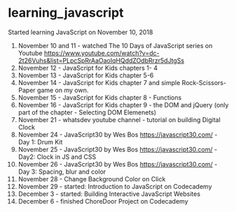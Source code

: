 # learning_javascript

Started learning JavaScript on November 10, 2018
1. November 10 and 11 - watched The 10 Days of JavaScript series on Youtube 
https://www.youtube.com/watch?v=dc-2t26Vuhs&list=PLpcSpRrAaOaoIqHQddZOdbRrzr5dJtgSs
2. November 12 - JavaScript for Kids chapters 1- 4
3. November 13 - JavaScript for Kids chapter 5-6
4. November 14 - JavaScript for Kids chapter 7 and simple Rock-Scissors-Paper game on my own. 
5. November 15 - JavaScript for Kids chapter 8 - Functions
6. November 16 - JavaScript for Kids chapter 9 - the DOM and jQuery (only part of the chapter - Selecting DOM Elemenets)
7. November 21 - whatsdev youtube channel - tutorial on building Digital Clock
8. November 24 - JavaScript30 by Wes Bos https://javascript30.com/ - Day 1: Drum Kit
9. November 25 - JavaScript30 by Wes Bos https://javascript30.com/ - Day2: Clock in JS and CSS
10. November 26 - JavaScript30 by Wes Bos https://javascript30.com/  - Day 3: Spacing, blur and color
11. November 28 - Change Background Color on Click 
12. November 29 - started: Introduction to JavaScript on Codecademy 
13. December 3 - started: Building Interactive JavaScript Websites
14. December 6 - finished ChoreDoor Project on Codecademy 
